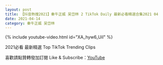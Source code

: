 ```yaml
---
layout: post
title: 【抖音熱搜2021】秦牛正威 吴岱林 2 TikTok Daily 最新必看精選合集2021 04 14
date: 2021-04-14
category: 秦牛正威 吴岱林
---
```


{% include youtube-video.html id="XA_hyw6_UiI" %}

2021必看 最新精選 Top TikTok Trending Clips

喜歡請點贊轉發加訂閱 Like & Subscribe：[YouTube](https://www.youtube.com/channel/UCAoR7VcanIPd04uEq_GIylA/videos)

